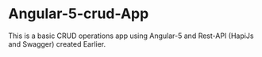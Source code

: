 # Angular-5-crud-App
This is a basic CRUD operations app using Angular-5 and Rest-API (HapiJs and Swagger) created Earlier.
